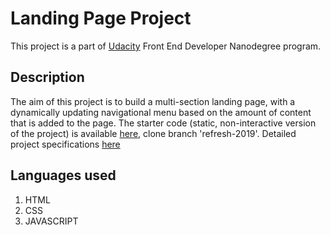 #  Landing Page Project
This project is a part of [Udacity](https://www.udacity.com/) Front End Developer Nanodegree program. 

## Description
The aim of this project is to build a multi-section landing page, with a dynamically updating navigational menu based on the amount of content that is added to the page. 
The starter code (static, non-interactive version of the project) is available [here](https://github.com/udacity/fend/tree/refresh-2019), clone branch 'refresh-2019'.
Detailed project specifications [here](https://review.udacity.com/#!/rubrics/2658/view)

## Languages used
1. HTML
2. CSS
3. JAVASCRIPT

